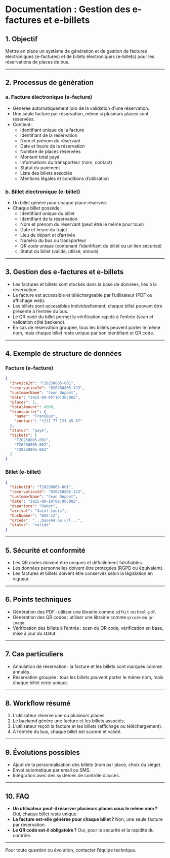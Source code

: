 # Documentation : Gestion des e-factures et e-billets

## 1. Objectif
Mettre en place un système de génération et de gestion de factures électroniques (e-factures) et de billets électroniques (e-billets) pour les réservations de places de bus.

---

## 2. Processus de génération

### a. Facture électronique (e-facture)
- Générée automatiquement lors de la validation d'une réservation.
- Une seule facture par réservation, même si plusieurs places sont réservées.
- Contient :
  - Identifiant unique de la facture
  - Identifiant de la réservation
  - Nom et prénom du réservant
  - Date et heure de la réservation
  - Nombre de places réservées
  - Montant total payé
  - Informations du transporteur (nom, contact)
  - Statut du paiement
  - Liste des billets associés
  - Mentions légales et conditions d’utilisation

### b. Billet électronique (e-billet)
- Un billet généré pour chaque place réservée.
- Chaque billet possède :
  - Identifiant unique du billet
  - Identifiant de la réservation
  - Nom et prénom du réservant (peut être le même pour tous)
  - Date et heure du trajet
  - Lieu de départ et d’arrivée
  - Numéro du bus ou transporteur
  - QR code unique (contenant l’identifiant du billet ou un lien sécurisé)
  - Statut du billet (valide, utilisé, annulé)

---

## 3. Gestion des e-factures et e-billets

- Les factures et billets sont stockés dans la base de données, liés à la réservation.
- La facture est accessible et téléchargeable par l’utilisateur (PDF ou affichage web).
- Les billets sont accessibles individuellement, chaque billet pouvant être présenté à l’entrée du bus.
- Le QR code du billet permet la vérification rapide à l’entrée (scan et validation côté backend).
- En cas de réservation groupée, tous les billets peuvent porter le même nom, mais chaque billet reste unique par son identifiant et QR code.

---

## 4. Exemple de structure de données

### Facture (e-facture)
```json
{
  "invoiceId": "F20250805-001",
  "reservationId": "R20250805-123",
  "customerName": "Jean Dupont",
  "date": "2025-08-05T10:30:00Z",
  "places": 3,
  "totalAmount": 4500,
  "transporter": {
    "name": "TransBus",
    "contact": "+221 77 123 45 67"
  },
  "status": "payé",
  "tickets": [
    "T20250805-001",
    "T20250805-002",
    "T20250805-003"
  ]
}
```

### Billet (e-billet)
```json
{
  "ticketId": "T20250805-001",
  "reservationId": "R20250805-123",
  "customerName": "Jean Dupont",
  "date": "2025-08-10T08:00:00Z",
  "departure": "Dakar",
  "arrival": "Saint-Louis",
  "busNumber": "BUS-12",
  "qrCode": "...base64 ou url...",
  "status": "valide"
}
```

---

## 5. Sécurité et conformité
- Les QR codes doivent être uniques et difficilement falsifiables.
- Les données personnelles doivent être protégées (RGPD ou équivalent).
- Les factures et billets doivent être conservés selon la législation en vigueur.

---

## 6. Points techniques
- Génération des PDF : utiliser une librairie comme `pdfkit` ou `html-pdf`.
- Génération des QR codes : utiliser une librairie comme `qrcode` ou `qr-image`.
- Vérification des billets à l’entrée : scan du QR code, vérification en base, mise à jour du statut.

---

## 7. Cas particuliers
- Annulation de réservation : la facture et les billets sont marqués comme annulés.
- Réservation groupée : tous les billets peuvent porter le même nom, mais chaque billet reste unique.

---

## 8. Workflow résumé
1. L’utilisateur réserve une ou plusieurs places.
2. Le backend génère une facture et les billets associés.
3. L’utilisateur reçoit la facture et les billets (affichage ou téléchargement).
4. À l’entrée du bus, chaque billet est scanné et validé.

---

## 9. Évolutions possibles
- Ajout de la personnalisation des billets (nom par place, choix du siège).
- Envoi automatique par email ou SMS.
- Intégration avec des systèmes de contrôle d’accès.

---

## 10. FAQ
- **Un utilisateur peut-il réserver plusieurs places sous le même nom ?** Oui, chaque billet reste unique.
- **La facture est-elle générée pour chaque billet ?** Non, une seule facture par réservation.
- **Le QR code est-il obligatoire ?** Oui, pour la sécurité et la rapidité du contrôle.

---

Pour toute question ou évolution, contacter l’équipe technique.
